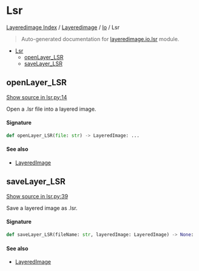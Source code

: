 # Lsr

[Layeredimage Index](../../README.md#layeredimage-index) / [Layeredimage](../index.md#layeredimage) / [Io](./index.md#io) / Lsr

> Auto-generated documentation for [layeredimage.io.lsr](../../../../layeredimage/io/lsr.py) module.

- [Lsr](#lsr)
  - [openLayer_LSR](#openlayer_lsr)
  - [saveLayer_LSR](#savelayer_lsr)

## openLayer_LSR

[Show source in lsr.py:14](../../../../layeredimage/io/lsr.py#L14)

Open a .lsr file into a layered image.

#### Signature

```python
def openLayer_LSR(file: str) -> LayeredImage: ...
```

#### See also

- [LayeredImage](../layeredimage.md#layeredimage)



## saveLayer_LSR

[Show source in lsr.py:39](../../../../layeredimage/io/lsr.py#L39)

Save a layered image as .lsr.

#### Signature

```python
def saveLayer_LSR(fileName: str, layeredImage: LayeredImage) -> None: ...
```

#### See also

- [LayeredImage](../layeredimage.md#layeredimage)